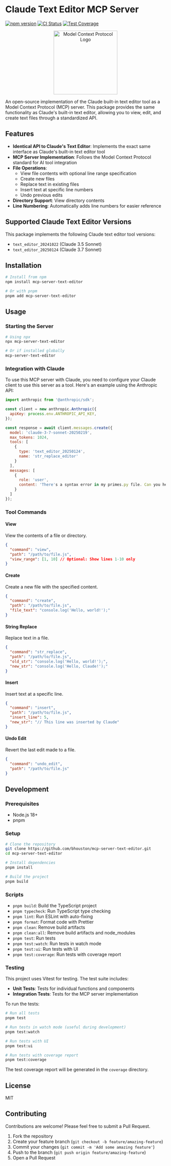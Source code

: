 # Claude Text Editor MCP Server

[![npm version](https://img.shields.io/npm/v/mcp-server-text-editor.svg)](https://www.npmjs.com/package/mcp-server-text-editor)
[![CI Status](https://github.com/bhouston/mcp-server-text-editor/actions/workflows/tests.yml/badge.svg)](https://github.com/bhouston/mcp-server-text-editor/actions/workflows/tests.yml)
[![Test Coverage](https://img.shields.io/badge/coverage-65%25-yellow)](https://github.com/bhouston/mcp-server-text-editor)

<p align="center">
  <img src="https://mintlify.s3.us-west-1.amazonaws.com/mcp/logo/dark.svg" alt="Model Context Protocol Logo" width="200"/>
</p>

An open-source implementation of the Claude built-in text editor tool as a Model Context Protocol (MCP) server. This package provides the same functionality as Claude's built-in text editor, allowing you to view, edit, and create text files through a standardized API.

## Features

- **Identical API to Claude's Text Editor**: Implements the exact same interface as Claude's built-in text editor tool
- **MCP Server Implementation**: Follows the Model Context Protocol standard for AI tool integration
- **File Operations**:
  - View file contents with optional line range specification
  - Create new files
  - Replace text in existing files
  - Insert text at specific line numbers
  - Undo previous edits
- **Directory Support**: View directory contents
- **Line Numbering**: Automatically adds line numbers for easier reference

## Supported Claude Text Editor Versions

This package implements the following Claude text editor tool versions:

- `text_editor_20241022` (Claude 3.5 Sonnet)
- `text_editor_20250124` (Claude 3.7 Sonnet)

## Installation

```bash
# Install from npm
npm install mcp-server-text-editor

# Or with pnpm
pnpm add mcp-server-text-editor
```

## Usage

### Starting the Server

```bash
# Using npx
npx mcp-server-text-editor

# Or if installed globally
mcp-server-text-editor
```

### Integration with Claude

To use this MCP server with Claude, you need to configure your Claude client to use this server as a tool. Here's an example using the Anthropic API:

```javascript
import anthropic from '@anthropic/sdk';

const client = new anthropic.Anthropic({
  apiKey: process.env.ANTHROPIC_API_KEY,
});

const response = await client.messages.create({
  model: 'claude-3-7-sonnet-20250219',
  max_tokens: 1024,
  tools: [
    {
      type: 'text_editor_20250124',
      name: 'str_replace_editor'
    }
  ],
  messages: [
    {
      role: 'user',
      content: 'There's a syntax error in my primes.py file. Can you help me fix it?'
    }
  ]
});
```

### Tool Commands

#### View

View the contents of a file or directory.

```json
{
  "command": "view",
  "path": "/path/to/file.js",
  "view_range": [1, 10] // Optional: Show lines 1-10 only
}
```

#### Create

Create a new file with the specified content.

```json
{
  "command": "create",
  "path": "/path/to/file.js",
  "file_text": "console.log('Hello, world!');"
}
```

#### String Replace

Replace text in a file.

```json
{
  "command": "str_replace",
  "path": "/path/to/file.js",
  "old_str": "console.log('Hello, world!');",
  "new_str": "console.log('Hello, Claude!');"
}
```

#### Insert

Insert text at a specific line.

```json
{
  "command": "insert",
  "path": "/path/to/file.js",
  "insert_line": 5,
  "new_str": "// This line was inserted by Claude"
}
```

#### Undo Edit

Revert the last edit made to a file.

```json
{
  "command": "undo_edit",
  "path": "/path/to/file.js"
}
```

## Development

### Prerequisites

- Node.js 18+
- pnpm

### Setup

```bash
# Clone the repository
git clone https://github.com/bhouston/mcp-server-text-editor.git
cd mcp-server-text-editor

# Install dependencies
pnpm install

# Build the project
pnpm build
```

### Scripts

- `pnpm build`: Build the TypeScript project
- `pnpm typecheck`: Run TypeScript type checking
- `pnpm lint`: Run ESLint with auto-fixing
- `pnpm format`: Format code with Prettier
- `pnpm clean`: Remove build artifacts
- `pnpm clean:all`: Remove build artifacts and node_modules
- `pnpm test`: Run tests
- `pnpm test:watch`: Run tests in watch mode
- `pnpm test:ui`: Run tests with UI
- `pnpm test:coverage`: Run tests with coverage report

### Testing

This project uses Vitest for testing. The test suite includes:

- **Unit Tests**: Tests for individual functions and components
- **Integration Tests**: Tests for the MCP server implementation

To run the tests:

```bash
# Run all tests
pnpm test

# Run tests in watch mode (useful during development)
pnpm test:watch

# Run tests with UI
pnpm test:ui

# Run tests with coverage report
pnpm test:coverage
```

The test coverage report will be generated in the `coverage` directory.

## License

MIT

## Contributing

Contributions are welcome! Please feel free to submit a Pull Request.

1. Fork the repository
2. Create your feature branch (`git checkout -b feature/amazing-feature`)
3. Commit your changes (`git commit -m 'Add some amazing feature'`)
4. Push to the branch (`git push origin feature/amazing-feature`)
5. Open a Pull Request
